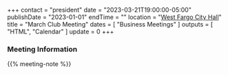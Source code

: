 +++
contact = "president"
date = "2023-03-21T19:00:00-05:00"
publishDate = "2023-01-01"
endTime = ""
location = "[West Fargo City Hall](/places/west-fargo-city-hall/)"
title = "March Club Meeting"
dates = [ "Business Meetings" ]
outputs = [ "HTML", "Calendar" ]
update = 0
+++
### Meeting Information

{{% meeting-note %}}
